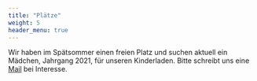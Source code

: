 ```yaml
---
title: "Plätze"
weight: 5
header_menu: true
---
```


Wir haben im Spätsommer einen freien Platz und suchen aktuell ein Mädchen, Jahrgang 2021, für unseren Kinderladen. Bitte schreibt uns eine [Mail](mailto:warteliste@urmel-kinderladen.de?subject=Platzanfrage%20Urmel%20[Vor-%20und%20Nachname%20des%20Kindes,%20Geburtsdatum]) bei Interesse.

<!--Wenn Ihr Euer Kind auf die Warteliste setzen möchtet, schreibt uns bitte eine [Mail](mailto:warteliste@urmel-kinderladen.de?subject=Platzanfrage%20Urmel%20[Vor-%20und%20Nachname%20des%20Kindes,%20Geburtsdatum]) mit Angaben zum Namen und Alter Eures Kindes. Wir melden uns, sobald es weitere freie Plätze gibt. 

Bitte nutzt ausschließlich die angegebene Mailadresse, andere Mails werden ignoriert.  
-->